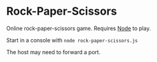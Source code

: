 # Rock-Paper-Scissors

Online rock-paper-scissors game. Requires [Node](https://nodejs.org) to play.

Start in a console with `node rock-paper-scissors.js`

The host may need to forward a port.
